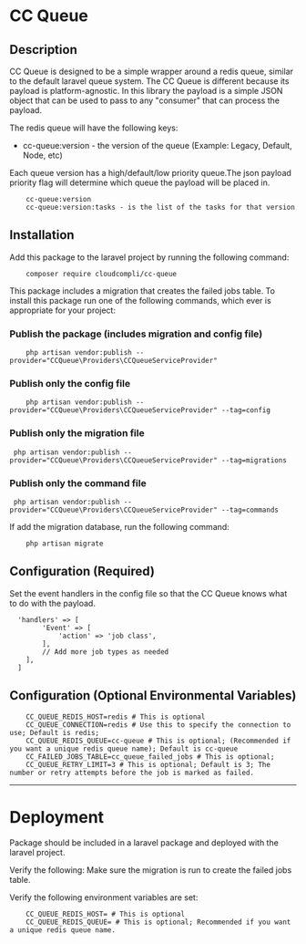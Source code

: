 # CC Queue

## Description
CC Queue is designed to be a simple wrapper around a redis queue, similar to the default laravel queue system. 
The CC Queue is different because its payload is platform-agnostic.
In this library the payload is a simple JSON object that can be used to pass to any "consumer" that can process the payload.

The redis queue will have the following keys:
- cc-queue:version - the version of the queue (Example: Legacy, Default, Node, etc)

Each queue version has a high/default/low priority queue.The json payload priority flag will determine which queue the payload will be placed in.

```
    cc-queue:version
    cc-queue:version:tasks - is the list of the tasks for that version
```


## Installation
Add this package to the laravel project by running the following command:
```
    composer require cloudcompli/cc-queue
```

This package includes a migration that creates the failed jobs table.
To install this package run one of the following commands, which ever is appropriate for your project:

### Publish the package (includes migration and config file)
```
    php artisan vendor:publish --provider="CCQueue\Providers\CCQueueServiceProvider"
```

### Publish only the config file
```
    php artisan vendor:publish --provider="CCQueue\Providers\CCQueueServiceProvider" --tag=config
```

### Publish only the migration file
```
 php artisan vendor:publish --provider="CCQueue\Providers\CCQueueServiceProvider" --tag=migrations
```

### Publish only the command file
```
 php artisan vendor:publish --provider="CCQueue\Providers\CCQueueServiceProvider" --tag=commands
```

If add the migration database, run the following command:
```
    php artisan migrate
```

## Configuration (Required)
Set the event handlers in the config file so that the CC Queue knows what to do with the payload.
```
  'handlers' => [
        'Event' => [
            'action' => 'job class',
        ],
        // Add more job types as needed
    ],
  ]
```

## Configuration (Optional Environmental Variables)
```
    CC_QUEUE_REDIS_HOST=redis # This is optional
    CC_QUEUE_CONNECTION=redis # Use this to specify the connection to use; Default is redis;
    CC_QUEUE_REDIS_QUEUE=cc-queue # This is optional; (Recommended if you want a unique redis queue name); Default is cc-queue
    CC_FAILED_JOBS_TABLE=cc_queue_failed_jobs # This is optional;
    CC_QUEUE_RETRY_LIMIT=3 # This is optional; Default is 3; The number or retry attempts before the job is marked as failed.
```


---
# Deployment
Package should be included in a laravel package and deployed with the laravel project. 

Verify the following:
Make sure the migration is run to create the failed jobs table.

Verify the following environment variables are set:
```
    CC_QUEUE_REDIS_HOST= # This is optional
    CC_QUEUE_REDIS_QUEUE= # This is optional; Recommended if you want a unique redis queue name.
```
